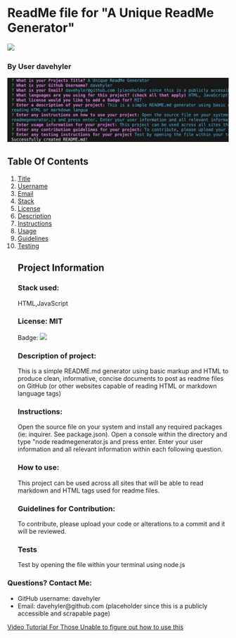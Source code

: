 <h1 id="title">ReadMe file for "A Unique ReadMe Generator"</h1><img src = "https://badgen.net/badge/license/MIT">
<h3>By User davehyler</h3>
<!-- Optional Screenshot will show if user places one within the same directory as this readme. -->
<p><img src = "screenshot.png"></p> 
<nav>
<h2>Table Of Contents</h2>
<ol>
<li><a href="#title">Title</a></li>
<li><a href="#username">Username</a></li>
<li><a href="#email">Email</a></li>
<li><a href="#stack">Stack</a></li>
<li><a href="#license">License</a></li>
<li><a href="#description">Description</a></li>
<li><a href="#instructions">Instructions</a></li>
<li><a href="#usage">Usage</a></li>
<li><a href="#guidelines">Guidelines</a></li>
<li><a href="#testing">Testing</a></li>
</ol>
</nav>
<ul class="list-group">
<h2>Project Information</h2>
<h3 id="stack">Stack used:</h3>
<p>HTML,JavaScript</p>
<h3 id="license">License: MIT</h3>
<p>Badge: <img src = "https://badgen.net/badge/license/MIT"></p>
<h3 id="description">Description of project:</h3>
<p>This is a simple README.md generator using basic markup and HTML to produce clean, informative, concise documents to post as readme files on GitHub (or other websites capable of reading HTML or markdown language tags)</p>
<h3 id="instructions">Instructions:</h3>
<p>Open the source file on your system and install any required packages (ie: inquirer. See package.json). Open a console within the directory and type "node readmegenerator.js and press enter. Enter your user information and all relevant information within each following question.</p>
<h3 id="usage">How to use:</h3>
<p>This project can be used across all sites that will be able to read markdown and HTML tags used for readme files.</p>
<h3 id="guidelines">Guidelines for Contribution:</h3>
<p>To contribute, please upload your code or alterations to a commit and it will be reviewed.</p>
<h3 id="testing">Tests</h3>
<p>Test by opening the file within your terminal using node.js</p>
</ul>
<h3>Questions? Contact Me:</h3>
<ul class="list-group">
<li class="list-group-item" id="username">GitHub username: davehyler</li>
<li class="list-group-item" id="email">Email:  davehyler@github.com (placeholder since this is a publicly accessible and scrapable page)</li>
</ul>
<a href = "https://app.screencastify.com/v3/watch/WyreqWfdYCzqPPtEFKya">Video Tutorial For Those Unable to figure out how to use this</a>
